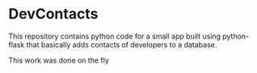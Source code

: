 # DevContacts
This repository contains python code for a small app built using python-flask that basically adds contacts of developers to a database.

This work was done on the fly
